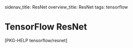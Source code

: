sidenav_title: ResNet
overview_title: ResNet
tags: tensorflow

# TensorFlow ResNet

[PKG-HELP tensorflow/resnet]
